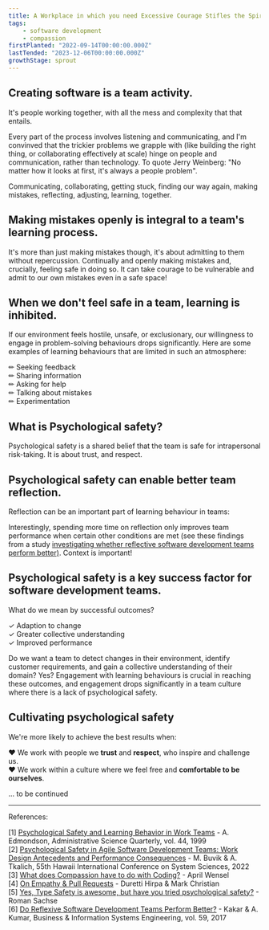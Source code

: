 ```yaml
---
title: A Workplace in which you need Excessive Courage Stifles the Spirit
tags: 
    - software development
    - compassion
firstPlanted: "2022-09-14T00:00:00.000Z"
lastTended: "2023-12-06T00:00:00.000Z"
growthStage: sprout
---
```


## Creating software is a team activity.

It's people working together, with all the mess and complexity that that entails.  

<note-quote
    quote="Software may be built on machines, but it's built by, with, and for human beings."
    sourceLink="#What-does-Compassion-have-to-do-with-Coding?"
    sourceText="[3]">
</note-quote>

Every part of the process involves listening and communicating, and I'm convinved that the trickier problems we grapple with (like building the right thing, or collaborating effectively at scale) hinge on people and communication, rather than technology. To quote Jerry Weinberg: "No matter how it looks at first, it's always a people problem". 

Communicating, collaborating, getting stuck, finding our way again, making mistakes, reflecting, adjusting, learning, together. 

## Making mistakes openly is integral to a team's learning process. 

It's more than just making mistakes though, it's about admitting to them without repercussion. Continually and openly making mistakes and, crucially, feeling safe in doing so. It can take courage to be vulnerable and admit to our own mistakes even in a safe space! 

 <note-quote
    quote="[...] people tend to act in ways that inhibit learning when they face the potential for threat or embarrassment
    [...] those in a position to initiate learning behavior may believe they are placing themselves at risk; for example, by admitting an error or asking for help, an individual may appear incompetent and thus suffer a blow to his or her image. In addition, such individuals may incur more tangible costs if their actions create unfavorable impressions on people who influence decisions about promotions, raises, or project assignments. "
    sourceLink="#Psychological-Safety-and-Learning-Behavior-in-Work-Teams"
    sourceText="[1]">
</note-quote>

## When we don't feel safe in a team, learning is inhibited.

If our environment feels hostile, unsafe, or exclusionary, our willingness to engage in problem-solving behaviours drops significantly. Here are some examples of learning behaviours that are limited in such an atmosphere:

&#9999; Seeking feedback  
&#9999; Sharing information  
&#9999; Asking for help  
&#9999; Talking about mistakes  
&#9999; Experimentation

<note-quote 
    quote="[...] psychological safety creates the environmental conditions for team learning to occur, allowing team members to overcome the anxiety and fear of failure that is often necessary for learning and thus enabling the team to focus on improvement rather than being concerned about how others will react to their actions"
    sourceLink="#Psychological-Safety-in-Agile-Software-Development-Teams"
    sourceText="[2]">
</note-quote>

## What is Psychological safety?

Psychological safety is a shared belief that the team is safe for intrapersonal risk-taking. It is about trust, and respect.

<note-quote
    quote="Psychological safety describes the belief that team members  will  respond  positively  when  one  exposes one’s thoughts, such  as by  asking questions,  seeking feedback, reporting a mistake, or proposing new ideas. It enables team members to bring forth concerns and issues  that  in  turn  provide  the  team  with  valuable information. It facilitates a climate of productive discussion, allowing team members to relax their guard and engage openly in behaviors underlying learning and improvement, which  creates opportunities  to enhance team performance. "
    sourceLink="#Psychological-Safety-in-Agile-Software-Development-Teams"
    sourceText="[2]">
</note-quote>

<note-quote
    quote="The term is meant to suggest neither a careless sense of permissiveness, nor an unrelentingly positive affect but, rather, a sense of confidence that the team will not embarrass, reject, or punish someone for speaking up. This confidence stems from mutual respect and trust among team members. "
    sourceLink="#Psychological-Safety-and-Learning-Behavior-in-Work-Teams"
    sourceText="[1]">
</note-quote>

<note-quote
    quote="Team psychological safety is not the same as group cohesiveness, as research has shown that cohesiveness can reduce willingness to disagree and challenge others' views, such as in the phenomenon of groupthink. "
    sourceLink="#Psychological-Safety-and-Learning-Behavior-in-Work-Teams"
    sourceText="[1]">
</note-quote>

<note-quote
    quote="Psychological Safety is not about being nice. It is not about holding back to comfort your teammates [...] It is quite the opposite; it is about creating an atmosphere in which candor and openness is the default and not the exception."
    sourceLink="#Yes-Type-Safety-is-awesome-but-have-you-tried-psychological-safety?"
    sourceText="[5]">
</note-quote>

## Psychological safety can enable better team reflection.

Reflection can be an important part of learning behaviour in teams:

<note-quote
    quote="When teams engage in reflection, they develop a better sense of what is done, why, and how, and can adjust their behaviors and actions accordingly. However, the process of openly reflecting on and adjusting the teams’ strategies and processes might be perceived as risky, potentially evoking uncertainty and anxiety in team  members. [...] psychological safety can create good conditions for reflection in the team because it removes barriers to learning,  risk-taking, and  openness  during interactions. "
    sourceLink="#Psychological-Safety-in-Agile-Software-Development-Teams"
    sourceText="[2]">
</note-quote>

Interestingly, spending more time on reflection only improves team performance when certain other conditions are met (see these findings from a study <a href="#Do-reflexive-software-development-teams-perform-better">investigating whether reflective software development teams perform better)</a>. Context is important! 


## Psychological safety is a key success factor for software development teams.

What do we mean by successful outcomes? 

&#10003; Adaption to change  
&#10003; Greater collective understanding  
&#10003; Improved performance  

Do we want a team to detect changes in their environment, identify customer requirements, and gain a collective understanding of their domain? Yes? Engagement with learning behaviours is crucial in reaching these outcomes, and engagement drops significantly in a team culture where there is a lack of psychological safety.




## Cultivating psychological safety 

We're more likely to achieve the best results when:  

&#9829; We work with people we **trust** and **respect**, who inspire and challenge us.  
&#9829; We work within a culture where we feel free and **comfortable to be ourselves**.

... to be continued

---
References: 

<span 
 id="Psychological-Safety-and-Learning-Behavior-in-Work-Teams"> 
 [1] [Psychological Safety and Learning Behavior in Work Teams](http://www.jstor.org/stable/2666999?origin=JSTOR-pdf) - A. Edmondson, Administrative Science Quarterly, vol. 44, 1999
</span><br/>
<span 
 id="Psychological-Safety-in-Agile-Software-Development-Teams">
 [2] [Psychological Safety in Agile Software Development Teams: Work Design Antecedents and Performance Consequences](https://www.researchgate.net/publication/354983229_Psychological_Safety_in_Agile_Software_Development_Teams_Work_Design_Antecedents_and_Performance_Consequences)  - M. Buvik & A. Tkalich, 55th Hawaii International Conference on System Sciences, 2022 
</span><br/>
<span
  id="What-does-Compassion-have-to-do-with-Coding?">
  [3] [What does Compassion have to do with Coding?](https://compassionatecoding.com/blog/2016/8/15/what-does-compassion-have-to-do-with-coding) - April Wensel
</span><br/>
<span 
  id="On-Empathy-and-Pull-Requests">
  [4] [On Empathy & Pull Requests](https://slack.engineering/on-empathy-pull-requests-979e4257d158) - Duretti Hirpa & Mark Christian
</span><br/>
<span
  id="Yes-Type-Safety-is-awesome-but-have-you-tried-psychological-safety?">
  [5]  [Yes, Type Safety is awesome, but have you tried psychological safety?](https://dev.to/rommsen/yes-type-safety-is-awesome-but-have-you-tried-psychological-safety-4pjh) - Roman Sachse
</span><br/>
<span
  id="Do-reflexive-software-development-teams-perform-better">
  [6] [Do Reflexive Software Development Teams Perform Better?](https://aisel.aisnet.org/bise/vol59/iss5/4/) - Kakar & A. Kumar, Business & Information Systems Engineering, vol. 59, 2017
</span><br/>